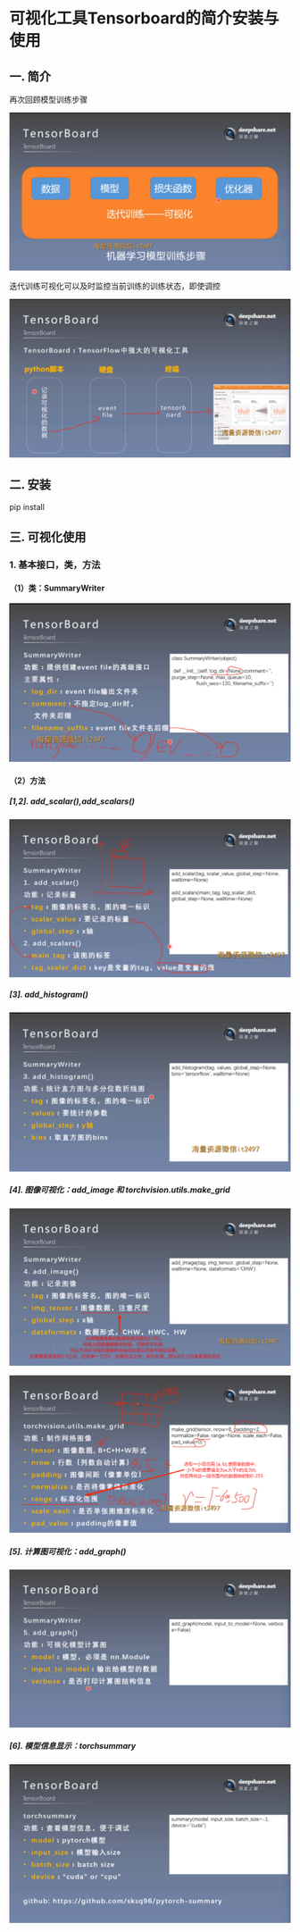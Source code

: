 # 可视化工具Tensorboard的简介安装与使用
## 一. 简介
再次回顾模型训练步骤

![1](docs/ai-self-learning-main/从python开始的ai学习/深度学习%20pytorch/19.%20Tensorboard的简介安装和使用/pcs/1.png "1")

迭代训练可视化可以及时监控当前训练的训练状态，即使调控

![2](docs/ai-self-learning-main/从python开始的ai学习/深度学习%20pytorch/19.%20Tensorboard的简介安装和使用/pcs/2.png "2")

## 二. 安装
pip install

## 三. 可视化使用
### 1. 基本接口，类，方法
#### （1）类：SummaryWriter
![3](docs/ai-self-learning-main/从python开始的ai学习/深度学习%20pytorch/19.%20Tensorboard的简介安装和使用/pcs/3.png "3")

#### （2）方法
##### [1,2]. add_scalar(),add_scalars()
![4](docs/ai-self-learning-main/从python开始的ai学习/深度学习%20pytorch/19.%20Tensorboard的简介安装和使用/pcs/4.png "4")

##### [3]. add_histogram()
![5](docs/ai-self-learning-main/从python开始的ai学习/深度学习%20pytorch/19.%20Tensorboard的简介安装和使用/pcs/5.png "5")

##### [4]. 图像可视化：add_image 和 torchvision.utils.make_grid
![6](docs/ai-self-learning-main/从python开始的ai学习/深度学习%20pytorch/19.%20Tensorboard的简介安装和使用/pcs/6.png "6")

![7](docs/ai-self-learning-main/从python开始的ai学习/深度学习%20pytorch/19.%20Tensorboard的简介安装和使用/pcs/7.png "7")

##### [5]. 计算图可视化：add_graph()
![8](docs/ai-self-learning-main/从python开始的ai学习/深度学习%20pytorch/19.%20Tensorboard的简介安装和使用/pcs/8.png "8")

##### [6]. 模型信息显示：torchsummary
![9](docs/ai-self-learning-main/从python开始的ai学习/深度学习%20pytorch/19.%20Tensorboard的简介安装和使用/pcs/9.png "9")